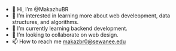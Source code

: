 - 👋 Hi, I’m @MakazhuBR
- 👀 I’m interested in learning more about web develeopment, data structures, and algorithms.
- 🌱 I’m currently learning backend development.
- 💞️ I’m looking to collaborate on web design. 
- 📫 How to reach me makazbr0@sewanee.edu

<!---
MakazhuBR/MakazhuBR is a ✨ special ✨ repository because its `README.md` (this file) appears on your GitHub profile.
You can click the Preview link to take a look at your changes.
--->
